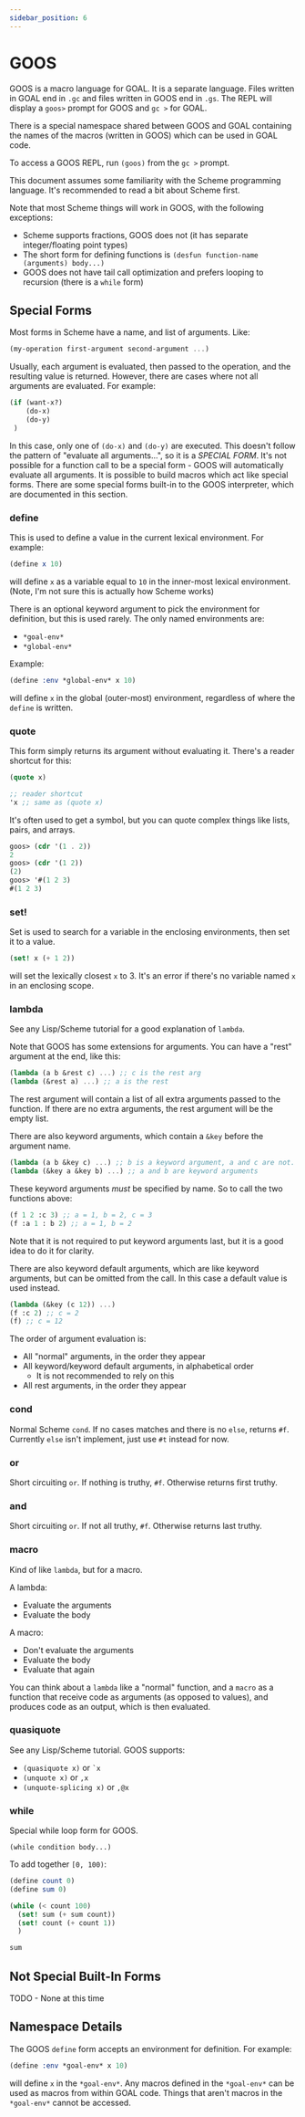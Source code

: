 ```yaml
---
sidebar_position: 6
---
```


# GOOS

GOOS is a macro language for GOAL. It is a separate language.  Files written in GOAL end in `.gc` and files written in GOOS end in `.gs`.  The REPL will display a `goos>` prompt for GOOS and `gc >` for GOAL.

There is a special namespace shared between GOOS and GOAL containing the names of the macros (written in GOOS) which can be used in GOAL code.

To access a GOOS REPL, run `(goos)` from the `gc >` prompt.

This document assumes some familiarity with the Scheme programming language.  It's recommended to read a bit about Scheme first.

Note that most Scheme things will work in GOOS, with the following exceptions:
- Scheme supports fractions, GOOS does not (it has separate integer/floating point types)
- The short form for defining functions is `(desfun function-name (arguments) body...)`
- GOOS does not have tail call optimization and prefers looping to recursion (there is a `while` form)

## Special Forms

Most forms in Scheme have a name, and list of arguments. Like:

```scheme
(my-operation first-argument second-argument ...)
```

Usually, each argument is evaluated, then passed to the operation, and the resulting value is returned.  However, there are cases where not all arguments are evaluated.  For example:

```scheme
(if (want-x?)
    (do-x)
    (do-y)
 )
```

In this case, only one of `(do-x)` and `(do-y)` are executed.  This doesn't follow the pattern of "evaluate all arguments...", so it is a *SPECIAL FORM*.  It's not possible for a function call to be a special form - GOOS will automatically evaluate all arguments.  It is possible to build macros which act like special forms.  There are some special forms built-in to the GOOS interpreter, which are documented in this section.

### define

This is used to define a value in the current lexical environment.
For example:

```scheme
(define x 10)
```

will define `x` as a variable equal to `10` in the inner-most lexical environment. (Note, I'm not sure this is actually how Scheme works)

There is an optional keyword argument to pick the environment for definition, but this is used rarely.  The only named environments are:
- `*goal-env*`
- `*global-env*`

Example:

```scheme
(define :env *global-env* x 10)
```

will define `x` in the global (outer-most) environment, regardless of where the `define` is written.

### quote
This form simply returns its argument without evaluating it.  There's a reader shortcut for this:

```scheme
(quote x)

;; reader shortcut
'x ;; same as (quote x)
```

It's often used to get a symbol, but you can quote complex things like lists, pairs, and arrays.

```scheme
goos> (cdr '(1 . 2))
2
goos> (cdr '(1 2))
(2)
goos> '#(1 2 3)
#(1 2 3)
```

### set!
Set is used to search for a variable in the enclosing environments, then set it to a value.

```scheme
(set! x (+ 1 2))
```

will set the lexically closest `x` to 3.  It's an error if there's no variable named `x` in an enclosing scope.

### lambda
See any Lisp/Scheme tutorial for a good explanation of `lambda`.

Note that GOOS has some extensions for arguments.  You can have a "rest" argument at the end, like this:

```scheme
(lambda (a b &rest c) ...) ;; c is the rest arg
(lambda (&rest a) ...) ;; a is the rest
```

The rest argument will contain a list of all extra arguments passed to the function.  If there are no extra arguments, the rest argument will be the empty list.

There are also keyword arguments, which contain a `&key` before the argument name.

```scheme
(lambda (a b &key c) ...) ;; b is a keyword argument, a and c are not.
(lambda (&key a &key b) ...) ;; a and b are keyword arguments
```

These keyword arguments _must_ be specified by name. So to call the two functions above:

```scheme
(f 1 2 :c 3) ;; a = 1, b = 2, c = 3
(f :a 1 : b 2) ;; a = 1, b = 2
```

Note that it is not required to put keyword arguments last, but it is a good idea to do it for clarity.

There are also keyword default arguments, which are like keyword arguments, but can be omitted from the call.  In this case a default value is used instead.

```scheme
(lambda (&key (c 12)) ...)
(f :c 2) ;; c = 2
(f) ;; c = 12
```

The order of argument evaluation is:
- All "normal" arguments, in the order they appear
- All keyword/keyword default arguments, in alphabetical order
  - It is not recommended to rely on this
- All rest arguments, in the order they appear

### cond
Normal Scheme `cond`. If no cases matches and there is no `else`, returns `#f`.
Currently `else` isn't implement, just use `#t` instead for now.

### or
Short circuiting `or`. If nothing is truthy, `#f`. Otherwise returns first truthy.

### and
Short circuiting `or`. If not all truthy, `#f`. Otherwise returns last truthy.

### macro
Kind of like `lambda`, but for a macro.

A lambda:
- Evaluate the arguments
- Evaluate the body

A macro:
- Don't evaluate the arguments
- Evaluate the body
- Evaluate that again

You can think about a `lambda` like a "normal" function, and a `macro` as a function that receive code as arguments (as opposed to values), and produces code as an output, which is then evaluated.

### quasiquote
See any Lisp/Scheme tutorial.  GOOS supports:

- `(quasiquote x)` or ``` `x ```
- `(unquote x)` or `,x`
- `(unquote-splicing x)` or `,@x`

### while
Special while loop form for GOOS.

`(while condition body...)`

To add together `[0, 100)`:

```scheme
(define count 0)
(define sum 0)

(while (< count 100)
  (set! sum (+ sum count))
  (set! count (+ count 1))
  )

sum
```

## Not Special Built-In Forms

TODO - None at this time


## Namespace Details

The GOOS `define` form accepts an environment for definition.  For example:

```scheme
(define :env *goal-env* x 10)
```

will define `x` in the `*goal-env*`.  Any macros defined in the `*goal-env*` can be used as macros from within GOAL code.
Things that aren't macros in the `*goal-env*` cannot be accessed.
